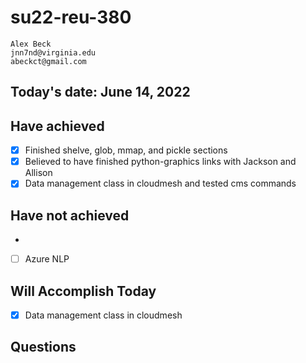 # su22-reu-380

```
Alex Beck
jnn7nd@virginia.edu
abeckct@gmail.com
```

## Today's date: June 14, 2022

## Have achieved
- [x] Finished shelve, glob, mmap, and pickle sections
- [x] Believed to have finished python-graphics links with Jackson and
Allison
- [x] Data management class in cloudmesh and tested cms commands

## Have not achieved
- 
- [ ] Azure NLP 

## Will Accomplish Today 
- [x] Data management class in cloudmesh

## Questions